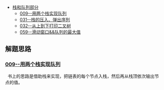 * [栈和队列部分](#栈和队列部分)
    * [009--用两个栈实现队列](/src/StackQueue_Question/Solution009.java)
    * [031--栈的压入、弹出序列](/src/StackQueue_Question/Solution031.java)
    * [032--从上到下打印二叉树](/src/StackQueue_Question/Solution032.java)
    * [059--滑动窗口&&队列的最大值](/src/StackQueue_Question/Solution059.java)

    
解题思路
------
### [009--用两个栈实现队列](Solution009.java)
&nbsp;&nbsp;书上的思路是借助栈来实现，把链表的每个节点入栈，然后再从栈顶依次输出节点的值。
